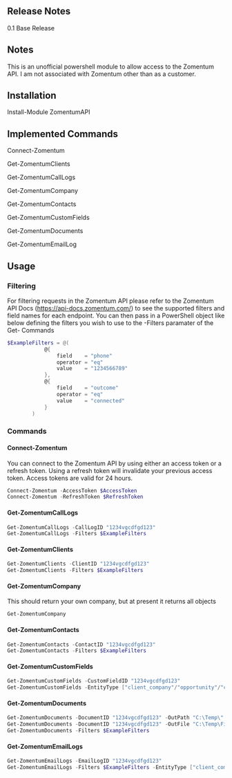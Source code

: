 
## Release Notes
0.1 Base Release

## Notes
This is an unofficial powershell module to allow access to the Zomentum API. I am not associated with Zomentum other than as a customer.

## Installation
Install-Module  ZomentumAPI

## Implemented Commands
Connect-Zomentum

Get-ZomentumClients

Get-ZomentumCallLogs

Get-ZomentumCompany

Get-ZomentumContacts

Get-ZomentumCustomFields

Get-ZomentumDocuments

Get-ZomentumEmailLog

## Usage
### Filtering
For filtering requests in the Zomentum API please refer to the Zomentum API Docs (https://api-docs.zomentum.com/) to see the supported filters and field names for each endpoint.
You can then pass in a PowerShell object like below defining the filters you wish to use to the -Filters paramater of the Get- Commands
```PowerShell
$ExampleFilters = @(
			@{
				field    = "phone"
				operator = "eq"
				value    = "1234566789"
			},
			@{
				field    = "outcome"
				operator = "eq"
				value    = "connected"
			}
		)
```
### Commands
#### Connect-Zomentum
You can connect to the Zomentum API by using either an access token or a refresh token. Using a refresh token will invalidate your previous access token. Access tokens are valid for 24 hours.
```PowerShell
Connect-Zomentum -AccessToken $AccessToken
Connect-Zomentum -RefreshToken $RefreshToken
```

#### Get-ZomentumCallLogs
```PowerShell
Get-ZomentumCallLogs -CallLogID "1234vgcdfgd123"
Get-ZomentumCallLogs -Filters $ExampleFilters
```

#### Get-ZomentumClients
```PowerShell
Get-ZomentumClients -ClientID "1234vgcdfgd123"
Get-ZomentumClients -Filters $ExampleFilters
```
#### Get-ZomentumCompany
This should return your own company, but at present it returns all objects
```PowerShell
Get-ZomentumCompany
```
#### Get-ZomentumContacts
```PowerShell
Get-ZomentumContacts -ContactID "1234vgcdfgd123"
Get-ZomentumContacts -Filters $ExampleFilters
```
#### Get-ZomentumCustomFields
```PowerShell
Get-ZomentumCustomFields -CustomFieldID "1234vgcdfgd123"
Get-ZomentumCustomFields -EntityType ["client_company"/"opportunity"/"client_user"/"item"/"document"]
```
#### Get-ZomentumDocuments
```PowerShell
Get-ZomentumDocuments -DocumentID "1234vgcdfgd123" -OutPath "C:\Temp\"
Get-ZomentumDocuments -DocumentID "1234vgcdfgd123" -OutFile "C:\Temp\FileName.pdf"
Get-ZomentumDocuments -Filters $ExampleFilters
```
#### Get-ZomentumEmailLogs
```PowerShell
Get-ZomentumEmailLogs -EmailLogID "1234vgcdfgd123"
Get-ZomentumEmailLogs -Filters $ExampleFilters -EntityType ["client_company" / "opportunity"] -EntityID "12345asdbb1234"
```

